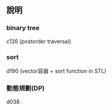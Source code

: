 ﻿## 說明

### binary tree
 c126 (postorder traversal) 


### sort  
 d190 (vector容器 + sort function in STL)  


### 動態規劃(DP)
 d038
